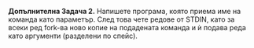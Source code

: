 **Допълнителна Задача 2.** Напишете програма, която приема име на команда като параметър. След това чете редове от STDIN, като за всеки ред fork-ва ново копие 
на подадената команда и ѝ подава реда като аргументи (разделени по спейс).
